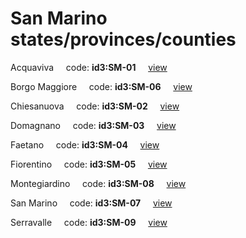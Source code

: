 # San Marino states/provinces/counties
Acquaviva&nbsp;&nbsp;&nbsp;&nbsp;&nbsp;code: **id3:SM-01**&nbsp;&nbsp;&nbsp;&nbsp;&nbsp;[view](../export/geojson/medium/id3/sm/01.geojson)&nbsp;&nbsp;&nbsp;&nbsp;&nbsp;


Borgo Maggiore&nbsp;&nbsp;&nbsp;&nbsp;&nbsp;code: **id3:SM-06**&nbsp;&nbsp;&nbsp;&nbsp;&nbsp;[view](../export/geojson/medium/id3/sm/06.geojson)&nbsp;&nbsp;&nbsp;&nbsp;&nbsp;


Chiesanuova&nbsp;&nbsp;&nbsp;&nbsp;&nbsp;code: **id3:SM-02**&nbsp;&nbsp;&nbsp;&nbsp;&nbsp;[view](../export/geojson/medium/id3/sm/02.geojson)&nbsp;&nbsp;&nbsp;&nbsp;&nbsp;


Domagnano&nbsp;&nbsp;&nbsp;&nbsp;&nbsp;code: **id3:SM-03**&nbsp;&nbsp;&nbsp;&nbsp;&nbsp;[view](../export/geojson/medium/id3/sm/03.geojson)&nbsp;&nbsp;&nbsp;&nbsp;&nbsp;


Faetano&nbsp;&nbsp;&nbsp;&nbsp;&nbsp;code: **id3:SM-04**&nbsp;&nbsp;&nbsp;&nbsp;&nbsp;[view](../export/geojson/medium/id3/sm/04.geojson)&nbsp;&nbsp;&nbsp;&nbsp;&nbsp;


Fiorentino&nbsp;&nbsp;&nbsp;&nbsp;&nbsp;code: **id3:SM-05**&nbsp;&nbsp;&nbsp;&nbsp;&nbsp;[view](../export/geojson/medium/id3/sm/05.geojson)&nbsp;&nbsp;&nbsp;&nbsp;&nbsp;


Montegiardino&nbsp;&nbsp;&nbsp;&nbsp;&nbsp;code: **id3:SM-08**&nbsp;&nbsp;&nbsp;&nbsp;&nbsp;[view](../export/geojson/medium/id3/sm/08.geojson)&nbsp;&nbsp;&nbsp;&nbsp;&nbsp;


San Marino&nbsp;&nbsp;&nbsp;&nbsp;&nbsp;code: **id3:SM-07**&nbsp;&nbsp;&nbsp;&nbsp;&nbsp;[view](../export/geojson/medium/id3/sm/07.geojson)&nbsp;&nbsp;&nbsp;&nbsp;&nbsp;


Serravalle&nbsp;&nbsp;&nbsp;&nbsp;&nbsp;code: **id3:SM-09**&nbsp;&nbsp;&nbsp;&nbsp;&nbsp;[view](../export/geojson/medium/id3/sm/09.geojson)&nbsp;&nbsp;&nbsp;&nbsp;&nbsp;

